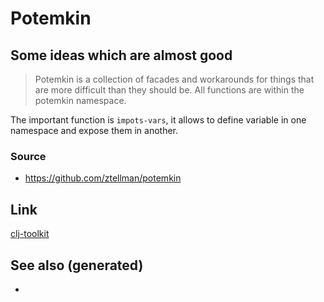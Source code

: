 # Potemkin

## Some ideas which are almost good

> Potemkin is a collection of facades and workarounds for things that
> are more difficult than they should be. All functions are within the
> potemkin namespace.

The important function is `impots-vars`, it allows to define variable in
one namespace and expose them in another.

### Source

  - <https://github.com/ztellman/potemkin>

## Link

[clj-toolkit](./20200505124946-clj_toolkit.md)

## See also (generated)

  -
